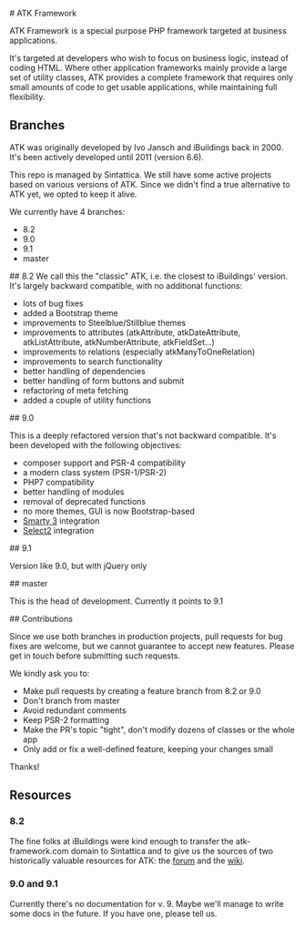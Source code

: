 # ATK Framework

ATK Framework is a special purpose PHP framework targeted at business applications.

It's targeted at developers who wish to focus on business logic, instead of coding HTML. Where other application frameworks mainly provide a large set of utility classes, ATK provides a complete framework that requires only small amounts of code to get usable applications, while maintaining full flexibility.

## Branches

ATK was originally developed by Ivo Jansch and iBuildings back in 2000. It's been actively developed until 2011 (version 6.6).

This repo is managed by Sintattica. We still have some active projects based on various versions of ATK. Since we didn't find a true alternative to ATK yet, we opted to keep it alive.

We currently have 4 branches:

* 8.2
* 9.0
* 9.1
* master

## 8.2
We call this the "classic" ATK, i.e. the closest to iBuildings' version. It's largely backward compatible, with no additional functions:

* lots of bug fixes
* added a Bootstrap theme
* improvements to Steelblue/Stillblue themes
* improvements to attributes (atkAttribute, atkDateAttribute, atkListAttribute, atkNumberAttribute, atkFieldSet...)
* improvements to relations (especially atkManyToOneRelation)
* improvements to search functionality
* better handling of dependencies
* better handling of form buttons and submit
* refactoring of meta fetching
* added a couple of utility functions

## 9.0

This is a deeply refactored version that's not backward compatible. It's been developed with the following objectives:

* composer support and PSR-4 compatibility
* a modern class system (PSR-1/PSR-2)
* PHP7 compatibility
* better handling of modules
* removal of deprecated functions
* no more themes, GUI is now Bootstrap-based
* [Smarty 3](http://www.smarty.net/v3_overview) integration
* [Select2](https://select2.github.io/) integration


## 9.1

Version like 9.0, but with jQuery only

## master

This is the head of development. Currently it points to 9.1

## Contributions

Since we use both branches in production projects, pull requests for bug fixes are welcome, but we cannot guarantee to accept new features. Please get in touch before submitting such requests.

We kindly ask you to:

- Make pull requests by creating a feature branch from 8.2 or 9.0
- Don't branch from master
- Avoid redundant comments
- Keep PSR-2 formatting
- Make the PR's topic "tight", don't modify dozens of classes or the whole app
- Only add or fix a well-defined feature, keeping your changes small

Thanks!

## Resources

### 8.2
The fine folks at iBuildings were kind enough to transfer the atk-framework.com domain to Sintattica and to give us the sources of two historically valuable resources for ATK: the [forum](http://atk-framework.com/forum/) and the [wiki](http://atk-framework.com/wiki/).

### 9.0 and 9.1
Currently there's no documentation for v. 9. Maybe we'll manage to write some docs in the future. If you have one, please tell us.
